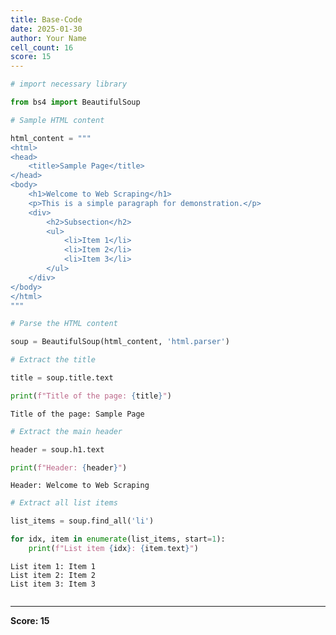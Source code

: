 ```yaml
---
title: Base-Code
date: 2025-01-30
author: Your Name
cell_count: 16
score: 15
---
```


```python
# import necessary library
```


```python
from bs4 import BeautifulSoup
```


```python
# Sample HTML content
```


```python
html_content = """
<html>
<head>
    <title>Sample Page</title>
</head>
<body>
    <h1>Welcome to Web Scraping</h1>
    <p>This is a simple paragraph for demonstration.</p>
    <div>
        <h2>Subsection</h2>
        <ul>
            <li>Item 1</li>
            <li>Item 2</li>
            <li>Item 3</li>
        </ul>
    </div>
</body>
</html>
"""
```


```python
# Parse the HTML content
```


```python
soup = BeautifulSoup(html_content, 'html.parser')
```


```python
# Extract the title
```


```python
title = soup.title.text
```


```python
print(f"Title of the page: {title}")
```

    Title of the page: Sample Page



```python
# Extract the main header
```


```python
header = soup.h1.text
```


```python
print(f"Header: {header}")
```

    Header: Welcome to Web Scraping



```python
# Extract all list items
```


```python
list_items = soup.find_all('li')
```


```python
for idx, item in enumerate(list_items, start=1):
    print(f"List item {idx}: {item.text}")
```

    List item 1: Item 1
    List item 2: Item 2
    List item 3: Item 3



```python

```


---
**Score: 15**
